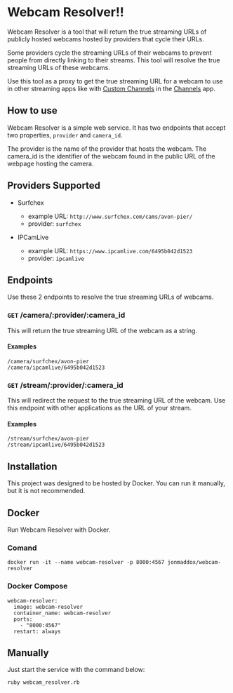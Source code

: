 # Webcam Resolver!!

Webcam Resolver is a tool that will return the true streaming URLs of publicly hosted webcams hosted by providers that cycle their URLs.

Some providers cycle the streaming URLs of their webcams to prevent people from directly linking to their streams. This tool will resolve the true streaming URLs of these webcams.

Use this tool as a proxy to get the true streaming URL for a webcam to use in other streaming apps like with [Custom Channels](https://getchannels.com/custom-channels/) in the [Channels](https://getchannels.com) app.

## How to use

Webcam Resolver is a simple web service. It has two endpoints that accept two properties, `provider` and `camera_id`.

The provider is the name of the provider that hosts the webcam. The camera_id is the identifier of the webcam found in the public URL of the webpage hosting the camera.

## Providers Supported

- Surfchex
  - example URL: `http://www.surfchex.com/cams/avon-pier/`
  - provider: `surfchex`
- IPCamLive

  - example URL: `https://www.ipcamlive.com/6495b042d1523`
  - provider: `ipcamlive`

## Endpoints

Use these 2 endpoints to resolve the true streaming URLs of webcams.

### `GET` /camera/:provider/:camera_id

This will return the true streaming URL of the webcam as a string.

#### Examples

    /camera/surfchex/avon-pier
    /camera/ipcamlive/6495b042d1523

### `GET` /stream/:provider/:camera_id

This will redirect the request to the true streaming URL of the webcam. Use this endpoint with other applications as the URL of your stream.

#### Examples

    /stream/surfchex/avon-pier
    /stream/ipcamlive/6495b042d1523

## Installation

This project was designed to be hosted by Docker. You can run it manually, but it is not recommended.

## Docker

Run Webcam Resolver with Docker.

### Comand

    docker run -it --name webcam-resolver -p 8000:4567 jonmaddox/webcam-resolver

### Docker Compose

```
webcam-resolver:
  image: webcam-resolver
  container_name: webcam-resolver
  ports:
    - "8000:4567"
  restart: always
```

## Manually

Just start the service with the command below:

`ruby webcam_resolver.rb`
